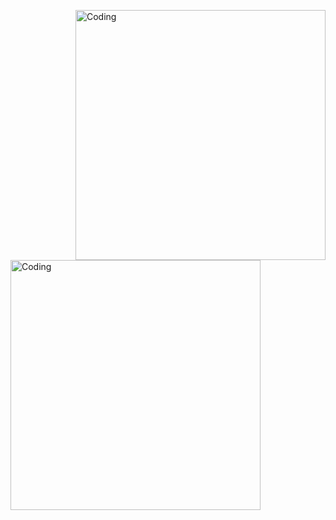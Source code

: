   <img align="right" alt="Coding" width="400" src="https://media4.giphy.com/media/FhPbyzFSuKmly/giphy.gif">   <img align="left" alt="Coding" width="400" src="https://giphy.com/gifs/TheBoyMovie-brahms-theboy-theboymovie-geEEOgy8seQ2fSrmJt">

